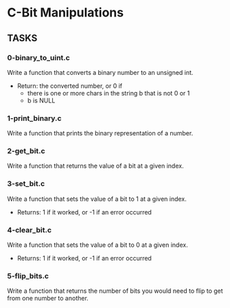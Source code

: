 # C-Bit Manipulations

## TASKS

### 0-binary_to_uint.c
Write a function that converts a binary number to an unsigned int.
- Return: the converted number, or 0 if
	- there is one or more chars in the string b that is not 0 or 1
	- b is NULL

### 1-print_binary.c
Write a function that prints the binary representation of a number.

### 2-get_bit.c
Write a function that returns the value of a bit at a given index.

### 3-set_bit.c
Write a function that sets the value of a bit to 1 at a given index.
- Returns: 1 if it worked, or -1 if an error occurred

### 4-clear_bit.c
Write a function that sets the value of a bit to 0 at a given index.
- Returns: 1 if it worked, or -1 if an error occurred

### 5-flip_bits.c
Write a function that returns the number of bits you would need to flip to get from one number to another.
